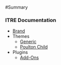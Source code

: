 #Summary

### ITRE Documentation

* [Brand](brand/index.md)
* Themes
  * [Generic](themes/generic.md)
  * [Poulton Child](themes/poulton.md)
* Plugins
  * [Add-Ons](plugins/add-ons.md)
